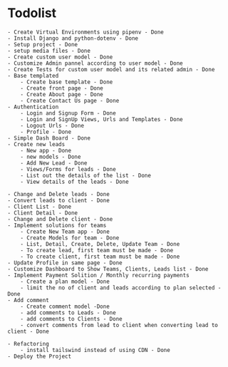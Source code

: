 # Todolist
    - Create Virtual Environments using pipenv - Done
    - Install Django and python-dotenv - Done
    - Setup project - Done
    - setup media files - Done
    - Create custom user model - Done
    - Customize Admin pannel according to user model - Done
    - Create Tests for custom user model and its related admin - Done
    - Base templated
        - Create base template - Done
        - Create front page - Done
        - Create About page - Done
        - Create Contact Us page - Done
    - Authentication
        - Login and Signup Form - Done
        - Login and SignUp Views, Urls and Templates - Done
        - Logout Urls - Done
        - Profile - Done
    - Simple Dash Board - Done
    - Create new leads 
        - New app - Done
        - new models - Done
        - Add New Lead - Done
        - Views/Forms for leads - Done
        - List out the details of the list - Done
        - View details of the leads - Done

    - Change and Delete leads - Done
    - Convert leads to client - Done
    - Client List - Done
    - Client Detail - Done
    - Change and Delete client - Done
    - Implement solutions for teams
        - Create New Team app - Done
        - Create Models for team - Done
        - List, Detail, Create, Delete, Update Team - Done
        - To create lead, first team must be made - Done
        - To create client, first team must be made - Done
    - Update Profile in same page - Done
    - Customize Dashboard to Show Teams, Clients, Leads list - Done
    - Implement Payment Solition / Monthly recurring payments
        - Create a plan model - Done
        - limit the no of client and leads according to plan selected - Done
    - Add comment 
        - Create comment model -Done
        - add comments to Leads - Done
        - add comments to Clients - Done
        - convert comments from lead to client when converting lead to client - Done
    
    - Refactoring 
        - install tailswind instead of using CDN - Done
    - Deploy the Project
